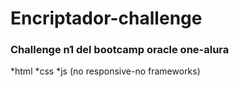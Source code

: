 # Encriptador-challenge


### Challenge n1 del bootcamp oracle one-alura
*html
*css
*js
(no responsive-no frameworks)

